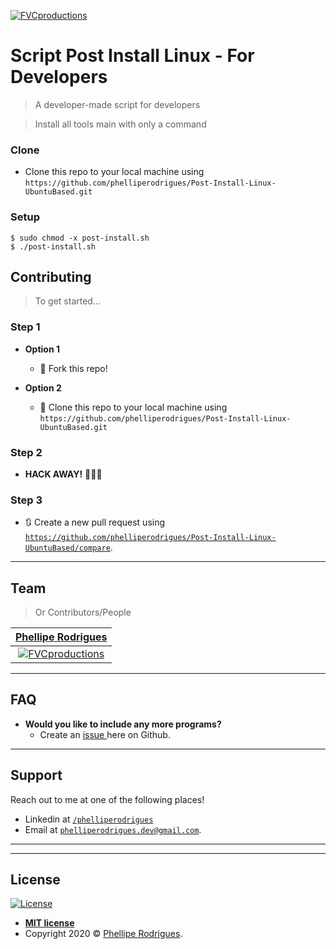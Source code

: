 <a href="https://github.com/phelliperodrigues/Post-Install-Linux-UbuntuBased"><img src="https://bashlogo.com/img/symbol/jpg/full_colored_light.jpg" title="FVCproductions" alt="FVCproductions"></a>



# Script Post Install Linux - For Developers

> A developer-made script for developers

> Install all tools main with only a command




### Clone

- Clone this repo to your local machine using `https://github.com/phelliperodrigues/Post-Install-Linux-UbuntuBased.git`

### Setup



```shell
$ sudo chmod -x post-install.sh
$ ./post-install.sh
```


## Contributing

> To get started...

### Step 1

- **Option 1**
    - 🍴 Fork this repo!

- **Option 2**
    - 👯 Clone this repo to your local machine using `https://github.com/phelliperodrigues/Post-Install-Linux-UbuntuBased.git`

### Step 2

- **HACK AWAY!** 🔨🔨🔨

### Step 3

- 🔃 Create a new pull request using <a href="https://github.com/joanaz/HireDot2/compare/" target="_blank">`https://github.com/phelliperodrigues/Post-Install-Linux-UbuntuBased/compare`</a>.

---

## Team

> Or Contributors/People

| <a href="https://github.com/phelliperodrigues" target="_blank">**Phellipe Rodrigues**</a>
| :---: |
| [![FVCproductions](https://avatars1.githubusercontent.com/u/31316802?s=460&u=e4295b447d02baa9fdb872b39e6a13477a82c874&v=4)](https://github.com/phelliperodrigues)   

<!-- | [![FVCproductions](https://avatars1.githubusercontent.com/u/4284691?v=3&s=200)](http://fvcproductions.com) | [![FVCproductions](https://avatars1.githubusercontent.com/u/4284691?v=3&s=200)](http://fvcproductions.com)  |
| <a href="http://github.com/fvcproductions" target="_blank">`github.com/fvcproductions`</a> 
| <a href="http://github.com/fvcproductions" target="_blank">`github.com/fvcproductions`</a> | <a href="http://github.com/fvcproductions" target="_blank">`github.com/fvcproductions`</a> |

- You can just grab their GitHub profile image URL
- You should probably resize their picture using `?s=200` at the end of the image URL.-->

---

## FAQ

- **Would you like to include any more programs?**
    - Create an  <a href="https://github.com/phelliperodrigues/Post-Install-Linux-UbuntuBased/issues">issue </a> here on Github.
    

---

## Support

Reach out to me at one of the following places!

- Linkedin at <a href="https://www.linkedin.com/in/phelliperodrigues/" target="_blank">`/phelliperodrigues`</a>
- Email at <a href="phelliperodrigues.dev@gmail.com" target="_blank">`phelliperodrigues.dev@gmail.com`</a>.

---


---

## License

[![License](http://img.shields.io/:license-mit-blue.svg?style=flat-square)](http://badges.mit-license.org)

- **[MIT license](http://opensource.org/licenses/mit-license.php)**
- Copyright 2020 © <a href="https://github.com/phelliperodrigues" target="_blank">Phellipe Rodrigues</a>.